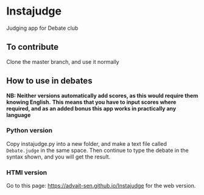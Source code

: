 # Instajudge

 Judging app for Debate club

## To contribute

Clone the master branch, and use it normally

## How to use in debates

**NB: Neither versions automatically add scores, as this would require them knowing English.**
**This means that you have to input scores where required, and as an added bonus this app works in practically any language**

### Python version

Copy instajudge.py into a new folder, and make a text file called `Debate.judge` in the same space.
Then continue to type the debate in the syntax shown, and you will get the result.

### HTMl version

Go to this page: <https://advait-sen.github.io/Instajudge> for the web version.
